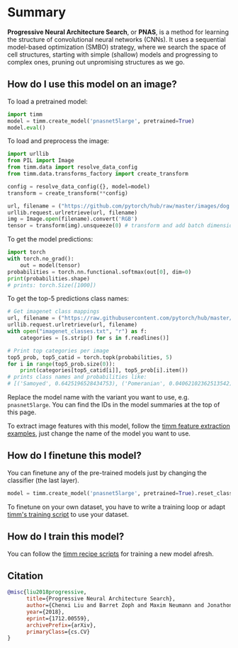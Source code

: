 # Summary

**Progressive Neural Architecture Search**, or **PNAS**, is a method for learning the structure of convolutional neural networks (CNNs). It uses a sequential model-based optimization (SMBO) strategy, where we search the space of cell structures, starting with simple (shallow) models and progressing to complex ones, pruning out unpromising structures as we go. 

## How do I use this model on an image?
To load a pretrained model:

```python
import timm
model = timm.create_model('pnasnet5large', pretrained=True)
model.eval()
```

To load and preprocess the image:
```python 
import urllib
from PIL import Image
from timm.data import resolve_data_config
from timm.data.transforms_factory import create_transform

config = resolve_data_config({}, model=model)
transform = create_transform(**config)

url, filename = ("https://github.com/pytorch/hub/raw/master/images/dog.jpg", "dog.jpg")
urllib.request.urlretrieve(url, filename)
img = Image.open(filename).convert('RGB')
tensor = transform(img).unsqueeze(0) # transform and add batch dimension
```

To get the model predictions:
```python
import torch
with torch.no_grad():
    out = model(tensor)
probabilities = torch.nn.functional.softmax(out[0], dim=0)
print(probabilities.shape)
# prints: torch.Size([1000])
```

To get the top-5 predictions class names:
```python
# Get imagenet class mappings
url, filename = ("https://raw.githubusercontent.com/pytorch/hub/master/imagenet_classes.txt", "imagenet_classes.txt")
urllib.request.urlretrieve(url, filename) 
with open("imagenet_classes.txt", "r") as f:
    categories = [s.strip() for s in f.readlines()]

# Print top categories per image
top5_prob, top5_catid = torch.topk(probabilities, 5)
for i in range(top5_prob.size(0)):
    print(categories[top5_catid[i]], top5_prob[i].item())
# prints class names and probabilities like:
# [('Samoyed', 0.6425196528434753), ('Pomeranian', 0.04062102362513542), ('keeshond', 0.03186424449086189), ('white wolf', 0.01739676296710968), ('Eskimo dog', 0.011717947199940681)]
```

Replace the model name with the variant you want to use, e.g. `pnasnet5large`. You can find the IDs in the model summaries at the top of this page.

To extract image features with this model, follow the [timm feature extraction examples](https://rwightman.github.io/pytorch-image-models/feature_extraction/), just change the name of the model you want to use.

## How do I finetune this model?
You can finetune any of the pre-trained models just by changing the classifier (the last layer).
```python
model = timm.create_model('pnasnet5large', pretrained=True).reset_classifier(NUM_FINETUNE_CLASSES)
```
To finetune on your own dataset, you have to write a training loop or adapt [timm's training
script](https://github.com/rwightman/pytorch-image-models/blob/master/train.py) to use your dataset.

## How do I train this model?

You can follow the [timm recipe scripts](https://rwightman.github.io/pytorch-image-models/scripts/) for training a new model afresh.

## Citation

```BibTeX
@misc{liu2018progressive,
      title={Progressive Neural Architecture Search}, 
      author={Chenxi Liu and Barret Zoph and Maxim Neumann and Jonathon Shlens and Wei Hua and Li-Jia Li and Li Fei-Fei and Alan Yuille and Jonathan Huang and Kevin Murphy},
      year={2018},
      eprint={1712.00559},
      archivePrefix={arXiv},
      primaryClass={cs.CV}
}
```

<!--
Models:
- Name: pnasnet5large
  Metadata:
    FLOPs: 31458865950
    Batch Size: 1600
    Training Data:
    - ImageNet
    Training Techniques:
    - Label Smoothing
    - RMSProp
    - Weight Decay
    Training Resources: 100x NVIDIA P100 GPUs
    Architecture:
    - Average Pooling
    - Batch Normalization
    - Convolution
    - Depthwise Separable Convolution
    - Dropout
    - ReLU
    File Size: 345153926
    Tasks:
    - Image Classification
    ID: pnasnet5large
    LR: 0.015
    Dropout: 0.5
    Crop Pct: '0.911'
    Momentum: 0.9
    Image Size: '331'
    Interpolation: bicubic
    Label Smoothing: 0.1
  Code: https://github.com/rwightman/pytorch-image-models/blob/d8e69206be253892b2956341fea09fdebfaae4e3/timm/models/pnasnet.py#L343
  In Collection: PNASNet
Collections:
- Name: PNASNet
  Paper:
    title: Progressive Neural Architecture Search
    url: https://papperswithcode.com//paper/progressive-neural-architecture-search
  type: model-index
Type: model-index
-->